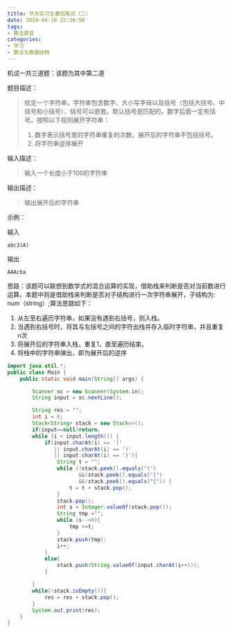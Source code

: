 ```yaml
---
title: 华为实习生春招笔试（二）
date: 2019-04-10 22:36:50
tags:
- 算法题目
categories:
- 学习
- 算法与数据结构
---
```


机试一共三道题：该题为其中第二道

题目描述：

> 给定一个字符串，字符串包含数字、大小写字母以及括号（包括大括号、中括号和小括号），括号可以嵌套。默认括号是匹配的，数字后面一定有括号。按照以下规则展开字符串：
>
> 1. 数字表示括号里的字符串重复的次数，展开后的字符串不包括括号。
> 2. 将字符串逆序展开

输入描述：

> 输入一个长度小于100的字符串

输出描述：

> 输出展开后的字符串

示例：

输入

```
abc3(A)
```

输出

```
AAAcba
```



思路：该题可以联想到数学式的混合运算的实现，借助栈来判断是否对当前数进行运算。本题中则是借助栈来判断是否对子结构进行一次字符串展开，子结构为: num（string）;算法思路如下：

1. 从左至右遍历字符串，如果没有遇到右括号，则入栈。
2. 当遇到右括号时，将其与左括号之间的字符出栈并存入临时字符串，并且重复n次
3. 将展开后的字符串入栈，重复1，直至遍历结束。
4. 将栈中的字符串弹出，即为展开后的逆序

```java
import java.util.*;
public class Main {
    public static void main(String[] args) {

        Scanner sc = new Scanner(System.in);
        String input = sc.nextLine();

        String res = "";
        int i = 0;
        Stack<String> stack = new Stack<>();
        if(input==null)return;
        while (i < input.length()) {
            if(input.charAt(i) == ']' 
               || input.charAt(i) == ')' 
               || input.charAt(i) == '}'){
                String t = "";
                while (!stack.peek().equals("(")
                       &&!stack.peek().equals("[")
                       &&!stack.peek().equals("{")) {
                    t = t + stack.pop();
                }
                stack.pop();
                int s = Integer.valueOf(stack.pop());
                String tmp ="";
                while (s-->0){
                    tmp +=t;
                }
                stack.push(tmp);
                i++;
            }
            else{
                stack.push(String.valueOf(input.charAt(i++)));
            }

        }
        while(!stack.isEmpty()){
            res = res + stack.pop();
        }
        System.out.print(res);
    }
}
```


